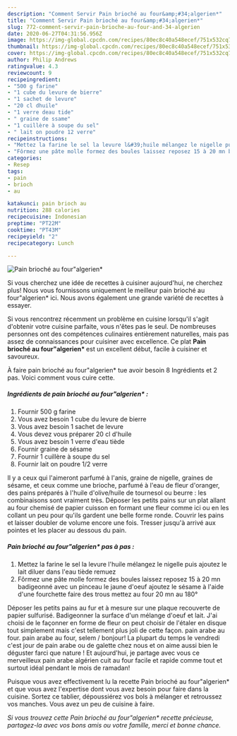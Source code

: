 ```yaml
---
description: "Comment Servir Pain brioché au four&amp;#34;algerien*"
title: "Comment Servir Pain brioché au four&amp;#34;algerien*"
slug: 772-comment-servir-pain-brioche-au-four-and-34-algerien
date: 2020-06-27T04:31:56.956Z
image: https://img-global.cpcdn.com/recipes/80ec8c40a548ecef/751x532cq70/pain-brioche-au-fouralgerien-photo-principale-de-la-recette.jpg
thumbnail: https://img-global.cpcdn.com/recipes/80ec8c40a548ecef/751x532cq70/pain-brioche-au-fouralgerien-photo-principale-de-la-recette.jpg
cover: https://img-global.cpcdn.com/recipes/80ec8c40a548ecef/751x532cq70/pain-brioche-au-fouralgerien-photo-principale-de-la-recette.jpg
author: Philip Andrews
ratingvalue: 4.3
reviewcount: 9
recipeingredient:
- "500 g farine"
- "1 cube du levure de bierre"
- "1 sachet de levure"
- "20 cl dhuile"
- "1 verre deau tide"
- " graine de ssame"
- "1 cuillère à soupe du sel"
- " lait on poudre 12 verre"
recipeinstructions:
- "Mettez la farine le sel la levure l&#39;huile mélangez le nigelle puis ajoutez le lait diluer dans l&#39;eau tiède remuez"
- "Fôrmez une pâte molle formez des boules laissez reposez 15 à 20 mn badigeonné avec un pinceau le jaune d&#39;oeuf ajoutez le sésame à l&#39;aide d&#39;une fourchette faire des trous mettez au four 20 mn au 180°"
categories:
- Resep
tags:
- pain
- brioch
- au

katakunci: pain brioch au 
nutrition: 288 calories
recipecuisine: Indonesian
preptime: "PT22M"
cooktime: "PT43M"
recipeyield: "2"
recipecategory: Lunch

---
```



![Pain brioché au four&#34;algerien*](https://img-global.cpcdn.com/recipes/80ec8c40a548ecef/751x532cq70/pain-brioche-au-fouralgerien-photo-principale-de-la-recette.jpg)

Si vous cherchez une idée de recettes à cuisiner aujourd'hui, ne cherchez plus! Nous vous fournissons uniquement le meilleur pain brioché au four&#34;algerien* ici. Nous avons également une grande variété de recettes à essayer.

Si vous rencontrez récemment un problème en cuisine lorsqu'il s'agit d'obtenir votre cuisine parfaite, vous n'êtes pas le seul. De nombreuses personnes ont des compétences culinaires entièrement naturelles, mais pas assez de connaissances pour cuisiner avec excellence. Ce plat <strong> Pain brioché au four&#34;algerien* </strong> est un excellent début, facile à cuisiner et savoureux.

<!--inarticleads1-->

À faire pain brioché au four&#34;algerien* tue avoir besoin 8 Ingrédients et 2 pas. Voici comment vous cuire cette.

##### Ingrédients de pain brioché au four&#34;algerien* :

1. Fournir 500 g farine
1. Vous avez besoin 1 cube du levure de bierre
1. Vous avez besoin 1 sachet de levure
1. Vous devez vous préparer 20 cl d&#39;huile
1. Vous avez besoin 1 verre d&#39;eau tiède
1. Fournir  graine de sésame
1. Fournir 1 cuillère à soupe du sel
1. Fournir  lait on poudre 1/2 verre


Il y a ceux qui l&#39;aimeront parfumé à l&#39;anis, graine de nigelle, graines de sésame, et ceux comme une brioche, parfumé à l&#39;eau de fleur d&#39;oranger, des pains préparés à l&#39;huile d&#39;olive/huile de tournesol ou beurre : les combinaisons sont vraiment très. Déposer les petits pains sur un plat allant au four chemisé de papier cuisson en formant une fleur comme ici ou en les collant un peu pour qu&#39;ils gardent une belle forme ronde. Couvrir les pains et laisser doubler de volume encore une fois. Tresser jusqu&#39;à arrivé aux pointes et les placer au dessous du pain. 

<!--inarticleads2-->

##### Pain brioché au four&#34;algerien* pas à pas :

1. Mettez la farine le sel la levure l&#39;huile mélangez le nigelle puis ajoutez le lait diluer dans l&#39;eau tiède remuez
1. Fôrmez une pâte molle formez des boules laissez reposez 15 à 20 mn badigeonné avec un pinceau le jaune d&#39;oeuf ajoutez le sésame à l&#39;aide d&#39;une fourchette faire des trous mettez au four 20 mn au 180°


Déposer les petits pains au fur et à mesure sur une plaque recouverte de papier sulfurisé. Badigeonner la surface d&#39;un mélange d&#39;oeuf et lait. J&#39;ai choisi de le façonner en forme de fleur on peut choisir de l&#39;étaler en disque tout simplement mais c&#39;est tellement plus joli de cette façon. pain arabe au four. pain arabe au four, selem / bonjour! La plupart du temps le vendredi c&#39;est jour de pain arabe ou de galette chez nous et on aime aussi bien le déguster farci que nature ! Et aujourd&#39;hui, je partage avec vous ce merveilleux pain arabe algérien cuit au four facile et rapide comme tout et surtout idéal pendant le mois de ramadan! 

<!--inarticleads1-->

<p>
Puisque vous avez effectivement lu la recette Pain brioché au four&#34;algerien* et que vous avez l'expertise dont vous avez besoin pour faire dans la cuisine. Sortez ce tablier, dépoussiérez vos bols à mélanger et retroussez vos manches. Vous avez un peu de cuisine à faire.
</p>

<p>
<i>Si vous trouvez cette Pain brioché au four&#34;algerien* recette précieuse, partagez-la avec vos bons amis ou votre famille, merci et bonne chance.</i>
</p>
